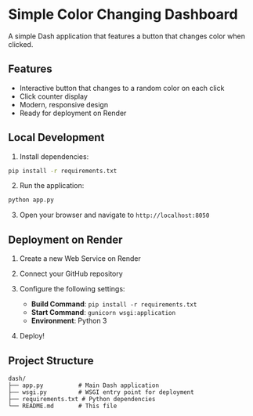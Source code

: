 # Simple Color Changing Dashboard

A simple Dash application that features a button that changes color when clicked.

## Features

- Interactive button that changes to a random color on each click
- Click counter display
- Modern, responsive design
- Ready for deployment on Render

## Local Development

1. Install dependencies:
```bash
pip install -r requirements.txt
```

2. Run the application:
```bash
python app.py
```

3. Open your browser and navigate to `http://localhost:8050`

## Deployment on Render

1. Create a new Web Service on Render
2. Connect your GitHub repository
3. Configure the following settings:
   - **Build Command**: `pip install -r requirements.txt`
   - **Start Command**: `gunicorn wsgi:application`
   - **Environment**: Python 3

4. Deploy!

## Project Structure

```
dash/
├── app.py          # Main Dash application
├── wsgi.py         # WSGI entry point for deployment
├── requirements.txt # Python dependencies
└── README.md       # This file
``` 